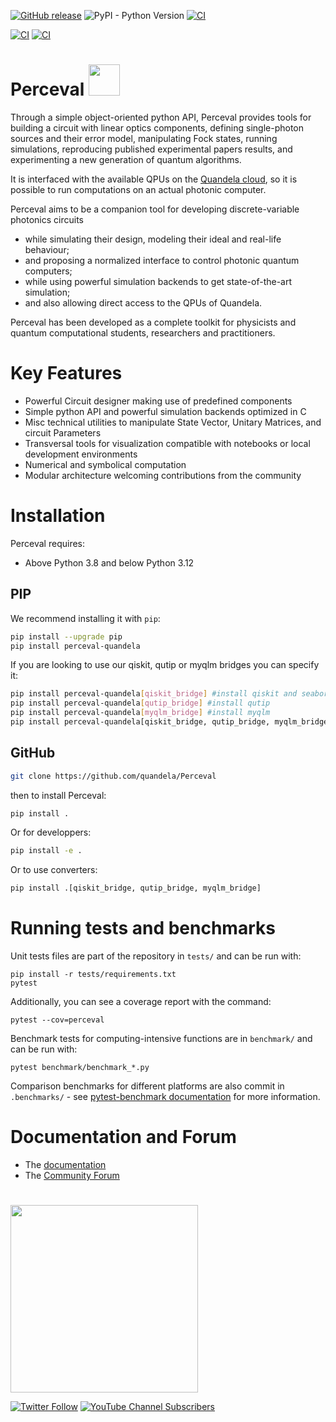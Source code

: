 [![GitHub release](https://img.shields.io/github/v/release/Quandela/Perceval.svg?style=plastic)](https://github.com/Quandela/Perceval/releases/latest)
![PyPI - Python Version](https://img.shields.io/pypi/pyversions/perceval-quandela?style=plastic)
[![CI](https://github.com/Quandela/Perceval/actions/workflows/python-publish.yml/badge.svg)](https://github.com/Quandela/Perceval/actions/workflows/python-publish.yml)

[![CI](https://github.com/Quandela/Perceval/actions/workflows/autotests.yml/badge.svg)](https://github.com/Quandela/Perceval/actions/workflows/autotests.yml)
[![CI](https://github.com/Quandela/Perceval/actions/workflows/build-and-deploy-docs.yml/badge.svg)](https://github.com/Quandela/Perceval/actions/workflows/build-and-deploy-docs.ym)

# Perceval <a href="https://perceval.quandela.net" target="_blank"> <img src="https://perceval.quandela.net/img/Perceval_logo_white_320X320.png" width="50" height="50"> </a>



Through a simple object-oriented python API, Perceval provides tools for building a circuit with linear optics components,
defining single-photon sources and their error model, manipulating Fock states, running simulations, reproducing published experimental papers results,
and experimenting a new generation of quantum algorithms.

It is interfaced with the available QPUs on
the [Quandela cloud](https://cloud.quandela.com/webide/), so it is possible to run computations on an
actual photonic computer.

Perceval aims to be a companion tool for developing discrete-variable photonics circuits
- while simulating their design, modeling their ideal and real-life behaviour;
- and proposing a normalized interface to control photonic quantum computers;
- while using powerful simulation backends to get state-of-the-art simulation;
- and also allowing direct access to the QPUs of Quandela.

Perceval has been developed as a complete toolkit for physicists and quantum computational students, researchers and
practitioners.

# Key Features

* Powerful Circuit designer making use of predefined components
* Simple python API and powerful simulation backends optimized in C
* Misc technical utilities to manipulate State Vector, Unitary Matrices, and circuit Parameters
* Transversal tools for visualization compatible with notebooks or local development environments
* Numerical and symbolical computation
* Modular architecture welcoming contributions from the community

# Installation

Perceval requires:

* Above Python 3.8 and below Python 3.12

## PIP
We recommend installing it with `pip`:

```bash
pip install --upgrade pip
pip install perceval-quandela
```

If you are looking to use our qiskit, qutip or myqlm bridges you can specify it:
```bash
pip install perceval-quandela[qiskit_bridge] #install qiskit and seaborn
pip install perceval-quandela[qutip_bridge] #install qutip
pip install perceval-quandela[myqlm_bridge] #install myqlm
pip install perceval-quandela[qiskit_bridge, qutip_bridge, myqlm_bridge] #install all above
```

## GitHub
```bash
git clone https://github.com/quandela/Perceval
```
then to install Perceval:
```bash
pip install .
```
Or for developpers:
```bash
pip install -e .
```
Or to use converters:
```bash
pip install .[qiskit_bridge, qutip_bridge, myqlm_bridge]
```

# Running tests and benchmarks

Unit tests files are part of the repository in `tests/` and can be run with:

```
pip install -r tests/requirements.txt
pytest
```

Additionally, you can see a coverage report with the command:

```
pytest --cov=perceval
```

Benchmark tests for computing-intensive functions are in `benchmark/` and can be run with:

```
pytest benchmark/benchmark_*.py
```

Comparison benchmarks for different platforms are also commit in `.benchmarks/` - see [pytest-benchmark documentation](https://pytest-benchmark.readthedocs.io/en/stable/usage.html) for more information.

# Documentation and Forum

* The [documentation](https://perceval.quandela.net/docs)
* The [Community Forum](https://perceval.quandela.net/forum)

#
[<img src="https://www.quandela.com/wp-content/themes/quandela/img/logo-QUANDELA.svg" width="300" height=auto>](https://www.quandela.com/)

[![Twitter Follow](https://img.shields.io/twitter/follow/Quandela_SAS?style=social)](https://twitter.com/Quandela_SAS)
[![YouTube Channel Subscribers](https://img.shields.io/youtube/channel/subscribers/UCl5YMpSqknJ1n-IT-XWfLsQ?style=social)](https://www.youtube.com/channel/UCl5YMpSqknJ1n-IT-XWfLsQ)
